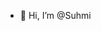 - 👋 Hi, I’m @Suhmi

<!---
Suhmi/Suhmi is a ✨ special ✨ repository because its `README.md` (this file) appears on your GitHub profile.
You can click the Preview link to take a look at your changes.
--->
